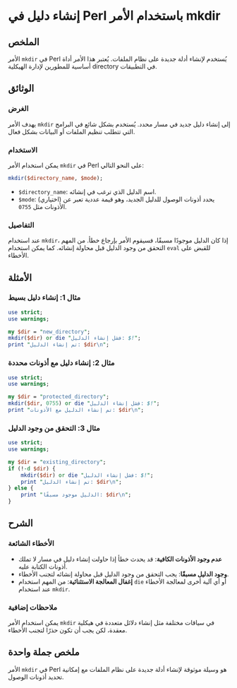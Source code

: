 <!--
Meta Description: # إنشاء دليل في Perl باستخدام الأمر mkdir ## الملخص الأمر `mkdir` في Perl يُستخدم لإنشاء أدلة جديدة على نظام الملفات. يُعتبر هذا الأمر أداة أساسية للم...
Meta Keywords: الدليل, إنشاء, mkdir, dir, perl
-->

# إنشاء دليل في Perl باستخدام الأمر mkdir

## الملخص
الأمر `mkdir` في Perl يُستخدم لإنشاء أدلة جديدة على نظام الملفات. يُعتبر هذا الأمر أداة أساسية للمطورين لإدارة الهيكلية directory في التطبيقات.

## الوثائق
### الغرض
يهدف الأمر `mkdir` إلى إنشاء دليل جديد في مسار محدد. يُستخدم بشكل شائع في البرامج التي تتطلب تنظيم الملفات أو البيانات بشكل فعال.

### الاستخدام
يمكن استخدام الأمر `mkdir` في Perl على النحو التالي:

```perl
mkdir($directory_name, $mode);
```

- `$directory_name`: اسم الدليل الذي ترغب في إنشائه.
- `$mode`: (اختياري) يحدد أذونات الوصول للدليل الجديد، وهو قيمة عددية تعبر عن الأذونات مثل `0755`.

### التفاصيل
عند استخدام `mkdir`، إذا كان الدليل موجودًا مسبقًا، فسيقوم الأمر بإرجاع خطأ. من المهم التحقق من وجود الدليل قبل محاولة إنشائه. كما يمكن استخدام `eval` للقبض على الأخطاء.

## الأمثلة
### مثال 1: إنشاء دليل بسيط
```perl
use strict;
use warnings;

my $dir = "new_directory";
mkdir($dir) or die "فشل إنشاء الدليل: $!";
print "تم إنشاء الدليل: $dir\n";
```

### مثال 2: إنشاء دليل مع أذونات محددة
```perl
use strict;
use warnings;

my $dir = "protected_directory";
mkdir($dir, 0755) or die "فشل إنشاء الدليل: $!";
print "تم إنشاء الدليل مع الأذونات: $dir\n";
```

### مثال 3: التحقق من وجود الدليل
```perl
use strict;
use warnings;

my $dir = "existing_directory";
if (!-d $dir) {
    mkdir($dir) or die "فشل إنشاء الدليل: $!";
    print "تم إنشاء الدليل: $dir\n";
} else {
    print "الدليل موجود مسبقًا: $dir\n";
}
```

## الشرح
### الأخطاء الشائعة
- **عدم وجود الأذونات الكافية**: قد يحدث خطأ إذا حاولت إنشاء دليل في مسار لا تملك أذونات الكتابة عليه.
- **وجود الدليل مسبقًا**: يجب التحقق من وجود الدليل قبل محاولة إنشائه لتجنب الأخطاء.
- **إغفال المعالجة الاستثنائية**: من المهم استخدام `die` أو أي آلية أخرى لمعالجة الأخطاء عند استخدام `mkdir`.

### ملاحظات إضافية
يمكن استخدام الأمر `mkdir` في سياقات مختلفة مثل إنشاء دلائل متعددة في هيكلية معقدة، لكن يجب أن تكون حذرًا لتجنب الأخطاء.

## ملخص جملة واحدة
الأمر `mkdir` في Perl هو وسيلة موثوقة لإنشاء أدلة جديدة على نظام الملفات مع إمكانية تحديد أذونات الوصول.